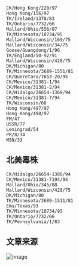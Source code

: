 

```
CK/Hong Kong/220/97
Hong Kong/156/97
TK/Ireland/1378/83
TK/Ontario/7732/66
Mallard/Ohio/556/87
TK/Minnesota/10734/95
Mallard/Wisconsin/169/75
Mallard/Wisconsin/34/75
Goose/Guangdong/1/96
TK/England/50-92/91
Mallard/Wisconsin/428/75
DK/Michigan/80
TK/Minnesota/3689-1551/81
CK/Queretaro/7653-20/95
CK/Mexico/31381-1/94
CK/Mexico/31381-2/94
CK/Hidalgo/26654-1368/94
CK/Mexico/31381-7/94
TK/Wisconsin/68
Hong Kong/497/97
Hong Kong/498/97
FM/47
USSR/77
Leningrad/54
PR/8/34
WSN/33
```
## 北美毒株
```
CK/Hidalgo/26654-1386/94
CK/Mexico/31381-7194/94
Mallard/Ohio/345/88
Mallard/Wisconsin/428/75
DK/Michigan/80
TK/Minnesota/3689-1511/81
Emu/Texas/93
TK/Minnesota/10734/95
TK/Ontario/7732/66
TK/Pennsylvania/1/83

```
## 文章来源
![image](https://github.com/user-attachments/assets/b4e2c640-9451-4ed8-bf78-599504364140)

